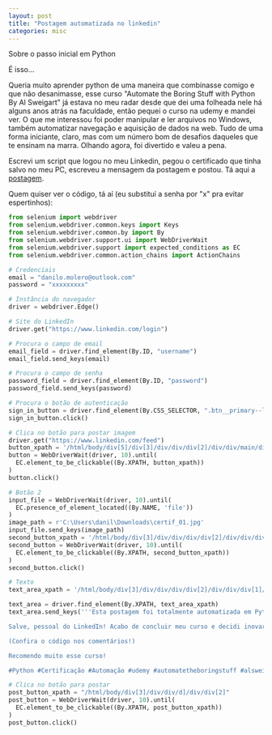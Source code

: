 ```yaml
---
layout: post
title: "Postagem automatizada no linkedin"
categories: misc
---
```

Sobre o passo inicial em Python

É isso...

Queria muito aprender python de uma maneira que combinasse comigo e que não desanimasse, esse curso "Automate the Boring Stuff with Python
By Al Sweigart" já estava no meu radar desde que dei uma folheada nele há alguns anos atrás na faculdade, então pequei o curso na udemy e mandei ver.
O que me interessou foi poder manipular e ler arquivos no Windows, também automatizar navegação e aquisição de dados na web.
Tudo de uma forma iniciante, claro, mas com um número bom de desafios daqueles que te ensinam na marra.
Olhando agora, foi divertido e valeu a pena.

Escrevi um script que logou no meu Linkedin, pegou o certificado que tinha salvo no meu PC, escreveu a mensagem da postagem e postou.
Tá aqui a [postagem]([https://www.linkedin.com/feed/update/urn:li:activity:7133694396247490560/).

Quem quiser ver o código, tá aí (eu substituí a senha por "x" pra evitar espertinhos):

```python
from selenium import webdriver
from selenium.webdriver.common.keys import Keys
from selenium.webdriver.common.by import By
from selenium.webdriver.support.ui import WebDriverWait
from selenium.webdriver.support import expected_conditions as EC
from selenium.webdriver.common.action_chains import ActionChains

# Credenciais
email = "danilo.molero@outlook.com"
password = "xxxxxxxxx"

# Instância do navegador
driver = webdriver.Edge()

# Site do LinkedIn
driver.get("https://www.linkedin.com/login")

# Procura o campo de email
email_field = driver.find_element(By.ID, "username")
email_field.send_keys(email)

# Procura o campo de senha
password_field = driver.find_element(By.ID, "password")
password_field.send_keys(password)

# Procura o botão de autenticação
sign_in_button = driver.find_element(By.CSS_SELECTOR, ".btn__primary--large")
sign_in_button.click()

# Clica no botão para postar imagem
driver.get("https://www.linkedin.com/feed")
button_xpath = '/html/body/div[5]/div[3]/div/div/div[2]/div/div/main/div[1]/div[2]/div[3]/button'
button = WebDriverWait(driver, 10).until(
  EC.element_to_be_clickable((By.XPATH, button_xpath))
)
button.click()

# Botão 2
input_file = WebDriverWait(driver, 10).until(
  EC.presence_of_element_located((By.NAME, 'file'))
)
image_path = r'C:\Users\danil\Downloads\certif_01.jpg'
input_file.send_keys(image_path)
second_button_xpath = '/html/body/div[3]/div/div/div/div[2]/div/div/div[2]/div/button'
second_button = WebDriverWait(driver, 10).until(
  EC.element_to_be_clickable((By.XPATH, second_button_xpath))
)
second_button.click()

# Texto
text_area_xpath = '/html/body/div[3]/div/div/div/div[2]/div/div/div[1]/div[1]/div/div/div/div/div/div[1]/p'

text_area = driver.find_element(By.XPATH, text_area_xpath)
text_area.send_keys('''Esta postagem foi totalmente automatizada em Python!

Salve, pessoal do LinkedIn! Acabo de concluir meu curso e decidi inovar: usei minhas habilidades recém-adquiridas para criar um script de automação que gerou esta mensagem e exibiu meu certificado!

(Confira o código nos comentários!)

Recomendo muito esse curso!

#Python #Certificação #Automação #udemy #automatetheboringstuff #alsweigart''')

# Clica no botão para postar
post_button_xpath = "/html/body/div[3]/div/div/d]/div/div[2]"
post_button = WebDriverWait(driver, 10).until(
  EC.element_to_be_clickable((By.XPATH, post_button_xpath))
)
post_button.click()
